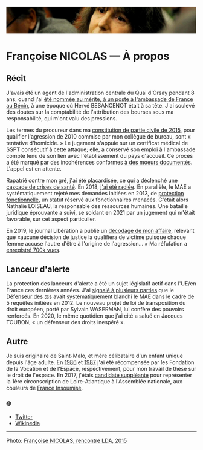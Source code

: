 ![marc-chaumeil](../_aux/marc-chaumeil.png)

# Françoise NICOLAS — À propos

## Récit

J'avais été un agent de l'administration centrale du Quai d'Orsay pendant 8 ans,
quand j'ai [été nommée au mérite, à un poste à l'ambassade de France au Bénin](./faits.md#RAINERI-RAUGEL),
à une époque où  Hervé BESANCENOT était à sa tête.
J'ai soulevé des doutes sur la comptabilité de l'attribution des bourses sous ma responsabilité, qui m'ont valu des pressions.

Les termes du procureur dans ma [constitution de partie civile de 2015](./aplogan.md#decision-1),
pour qualifier l'agression de 2010 commise par mon collègue de bureau,
sont « tentative d'homicide. » Le jugement s'appuie sur un certificat médical de SSPT consécutif à cette attaque;
elle, a conservé son emploi à l'ambassade compte tenu de son lien avec l'établissement du pays d'accueil.
Ce procès a été marqué par des incohérences conformes [à des moeurs documentés](./denijust.md#jl2014).
L'appel est en attente.

Rapatrié contre mon gré, j'ai été placardisée,
ce qui a déclenché une [cascade de crises de santé](./faits.md#a999fcb2).
En 2018, [j'ai été radiée](./radiation.md). En parallèle,
le MAE a systématiquement rejeté mes demandes initiées en 2013,
de [protection fonctionnelle](./pf.md),
un statut réservé aux fonctionnaires menacés. C'était alors Nathalie LOISEAU, la responsable des ressources humaines.
Une bataille juridique éprouvante a suivi, se soldant en 2021 par un jugement qui m'était favorable, sur cet aspect particulier.

En 2019, le journal Libération a publié un [décodage de mon affaire](./medias.md#pezetnicolas),
relevant que «aucune décision de justice la qualifiera de victime puisque chaque femme accuse l'autre d'être à l'origine de l'agression... »
Ma réfufation a [enregistré 700k vues](https://twitter.com/FranoiseNicolas/status/1115997608533737475?s=20&t=xx9LpTCg5ZYSiw98wwIkgA). 

## Lanceur d'alerte

La protection des lanceurs d'alerte a été un sujet législatif actif dans l'UE/en France ces dernières années.
J'ai [signalé à plusieurs parties](./influence.md) que le [Défenseur des ⚖️s](./contrepouvoirs.md#ddd) avait systématiquement blanchi le MAE
dans le cadre de 5 requêtes initiées en 2012.
Le nouveau projet de loi de transposition du droit européen, 
porté par Sylvain WASERMAN, 
lui confère des pouvoirs renforcés. 
En 2020, le même quotidien que j'ai cité a salué en Jacques TOUBON, « un défenseur des droits inespéré ».

<!--
La corruption](./corruption.md) est un genre littéraire à part-entière. Sauf quelques notables exceptions, il y a un angle mort sur ses ressorts: [les tribunaux](./robenoire.md). Dans ce domaine, ce wiki se penche sur l'[affaire Elf](./elf.md) qui a fait de [Eva JOLY. Pour ceux qui ne savent pas quoi penser, le sort de SARKOZY après l'élection présidentielle devrait les aider. 

Ce wiki s'intéresse aussi à la [l'état policier](./etat-policier.md), aux [dénis de justice](./denijust.md), monnaie courante mais tus par les faiseurs d'opinion, et la [capture de l'état](./capturetat.md) derrière les plus grandes fortunes de France.

Les bonnets rouges (2014), les gilets jaunes (2018-2019), et les zadistes (1968-2018),
ont pour point commun [l'occupation, et la capitulation de l'état](./democralter.md#lecoq2018projets).
Cependant, cela ne perturbe nullement la tromperie de la classe dirigeante à l'endroit du plus grand nombre. 
Face à sa capacité de récupération de crise, la [démocratie alternative](./democralter.md) a déjà un air galvaudé.
Reste la voie retenue par ce wiki: [sortir de sa position de pigeon](./robenoire.md#carage2015demontg).

-->

## Autre
Je suis originaire de Saint-Malo, et mère célibataire d'un enfant unique depuis l'âge adulte.  En [1986](../pieces/identifiant/829cbd9) et [1987](../pieces/identifiant/b5b09b6e) j'ai été récompensée par les Fondation de la Vocation et de l'Espace, respectivement, pour mon travail de thèse sur le droit de l'espace. En 2017, j'étais [candidate suppléante](http://www.nantes-infos.fr/legislatives-1ere-circonscription-de-la-loire-atlantique-christophe-le-tallec-et-francoise-nicolas-candidats-de-la-france-insoumise-3-5-137.html) pour représenter la 1ère circonscription de Loire-Atlantique à l'Assemblée nationale, aux couleurs de [France Insoumise](https://twitter.com/FranceInsoumise).

### <a id="voiraussi"></a>🌐
* [Twitter](https://twitter.com/FranoiseNicolas)
* [Wikipedia](https://fr.wikipedia.org/wiki/Fran%C3%A7oise_Nicolas_(diplomate))

---
Photo: [Françoise NICOLAS, rencontre LDA, 2015](./cewiki-attrib.md#marc-chaumeil)

